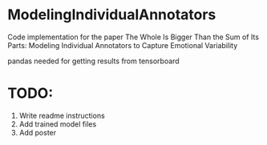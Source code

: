 # ModelingIndividualAnnotators
Code implementation for the paper The Whole Is Bigger Than the Sum of Its Parts: Modeling Individual Annotators to Capture Emotional Variability

pandas needed for getting results from tensorboard

# TODO:
1. Write readme instructions
2. Add trained model files
3. Add poster 